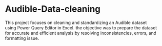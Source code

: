# Audible-Data-cleaning
This project focuses on cleaning and standardizing an Audible dataset using Power Query Editor in Excel. the objective was to prepare the dataset for accurate and efficient analysis by resolving inconsistencies, errors, and formatting issue.
